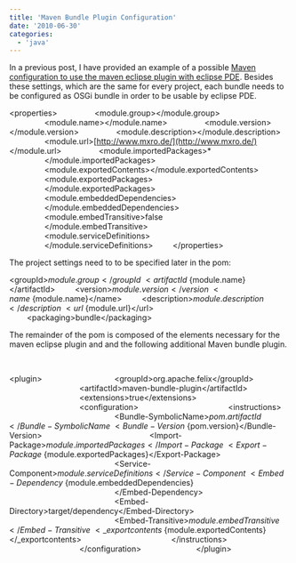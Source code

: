 ```yaml
---
title: 'Maven Bundle Plugin Configuration'
date: '2010-06-30'
categories:
  - 'java'
---
```


In a previous post, I have provided an example of a possible [Maven configuration to use the maven eclipse plugin with eclipse PDE](http://maxrohde.com/2010/06/29/maven-eclipse-plugin-and-eclipse-pde-the-right-configuration/). Besides these settings, which are the same for every project, each bundle needs to be configured as OSGi bundle in order to be usable by eclipse PDE.

<properties\>                 <module.group\></module.group\> <!-- Maven groupId -->                 <module.name\></module.name\> <!-- Maven artifactId -->                 <module.version\></module.version\> <!-- Maven artifact version -->                 <module.description\></module.description\>                 <module.url\>[http://www.mxro.de/](http://www.mxro.de/)</module.url\>                 <module.importedPackages\>\*                 </module.importedPackages\>                 <module.exportedContents\></module.exportedContents\>                 <module.exportedPackages\>                         </module.exportedPackages\>                 <module.embeddedDependencies\>                 </module.embeddedDependencies\>                 <module.embedTransitive\>false                 </module.embedTransitive\>                 <module.serviceDefinitions\>                 </module.serviceDefinitions\>         </properties\>

The project settings need to to be specified later in the pom:

<groupId\>${module.group}</groupId\>         <artifactId\>${module.name}</artifactId\>         <version\>${module.version}</version\>         <name\>${module.name}</name\>         <description\>${module.description}</description\>         <url\>${module.url}</url\>         <packaging\>bundle</packaging\>

The remainder of the pom is composed of the elements necessary for the maven eclipse plugin and and the following additional Maven bundle plugin.

<!-- FOR BUNDLE MANAGEMENT -->                         <!-- The Maven bundle plugin generates Meta-data required for OSGi -->

<plugin\>                                 <groupId\>org.apache.felix</groupId\>                                 <artifactId\>maven\-bundle-plugin</artifactId\>                                 <extensions\>true</extensions\>                                 <configuration\>                                         <instructions\>                                                 <Bundle-SymbolicName\>${pom.artifactId}</Bundle-SymbolicName\>                                                 <Bundle-Version\>${pom.version}</Bundle-Version\>                                                 <Import-Package\>${module.importedPackages}</Import-Package\>                                                 <Export-Package\>${module.exportedPackages}</Export-Package\>                                                 <Service-Component\>${module.serviceDefinitions}                                                 </Service-Component\>                                                 <Embed-Dependency\>${module.embeddedDependencies}                                                 </Embed-Dependency\>                                                 <Embed-Directory\>target/dependency</Embed-Directory\>                                                 <Embed-Transitive\>${module.embedTransitive}</Embed-Transitive\>                                                 <\_exportcontents\>${module.exportedContents}</\_exportcontents\>                                         </instructions\>                                 </configuration\>                         </plugin\>

